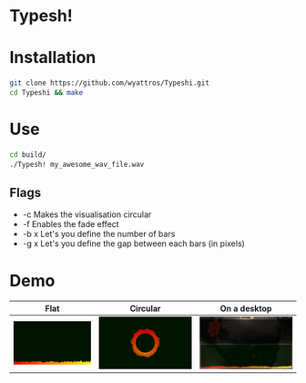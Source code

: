 # Typesh!

# Installation
```sh
git clone https://github.com/wyattros/Typeshi.git
cd Typeshi && make
```

# Use
```sh
cd build/
./Typesh! my_awesome_wav_file.wav
```
## Flags
-  -c Makes the visualisation circular
-  -f Enables the fade effect
-  -b x Let's you define the number of bars
-  -g x Let's you define the gap between each bars (in pixels)

# Demo
| Flat                            | Circular                                | On a desktop                   |
| ------------------------------------ | -------------------------------------------- | ------------------------------------- |
| ![Flat bars](assets/images/flat.png) | ![Circular bars](assets/images/circular.png) | ![Desktop](assets/images/desktop.png) |
